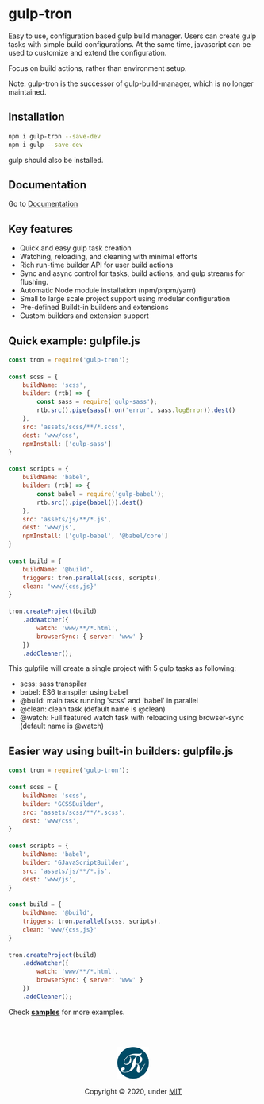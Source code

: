 # gulp-tron
Easy to use, configuration based gulp build manager. Users can create gulp tasks with simple build configurations. At the same time, javascript can be used to customize and extend the configuration.

Focus on build actions, rather than environment setup.

Note: gulp-tron is the successor of gulp-build-manager, which is no longer maintained.


## Installation
```bash
npm i gulp-tron --save-dev
npm i gulp --save-dev
```
gulp should also be installed.


## Documentation
Go to [Documentation](https://shnam7.github.io/gulp-tron)


## Key features
- Quick and easy gulp task creation
- Watching, reloading, and cleaning with minimal efforts
- Rich run-time builder API for user build actions
- Sync and async control for tasks, build actions, and gulp streams for flushing.
- Automatic Node module installation (npm/pnpm/yarn)
- Small to large scale project support using modular configuration
- Pre-defined Buildt-in builders and extensions
- Custom builders and extension support


## Quick example: gulpfile.js

```js
const tron = require('gulp-tron');

const scss = {
    buildName: 'scss',
    builder: (rtb) => {
        const sass = require('gulp-sass');
        rtb.src().pipe(sass().on('error', sass.logError)).dest()
    },
    src: 'assets/scss/**/*.scss',
    dest: 'www/css',
    npmInstall: ['gulp-sass']
}

const scripts = {
    buildName: 'babel',
    builder: (rtb) => {
        const babel = require('gulp-babel');
        rtb.src().pipe(babel()).dest()
    },
    src: 'assets/js/**/*.js',
    dest: 'www/js',
    npmInstall: ['gulp-babel', '@babel/core']
}

const build = {
    buildName: '@build',
    triggers: tron.parallel(scss, scripts),
    clean: 'www/{css,js}'
}

tron.createProject(build)
    .addWatcher({
        watch: 'www/**/*.html',
        browserSync: { server: 'www' }
    })
    .addCleaner();
```

This gulpfile will create a single project with 5 gulp tasks as following:
- scss: sass transpiler
- babel: ES6 transpiler using babel
- @build: main task running 'scss' and 'babel' in parallel
- @clean: clean task (default name is @clean)
- @watch: Full featured watch task with reloading using browser-sync (default name is @watch)


## Easier way using built-in builders: gulpfile.js
```js
const tron = require('gulp-tron');

const scss = {
    buildName: 'scss',
    builder: 'GCSSBuilder',
    src: 'assets/scss/**/*.scss',
    dest: 'www/css',
}

const scripts = {
    buildName: 'babel',
    builder: 'GJavaScriptBuilder',
    src: 'assets/js/**/*.js',
    dest: 'www/js',
}

const build = {
    buildName: '@build',
    triggers: tron.parallel(scss, scripts),
    clean: 'www/{css,js}'
}

tron.createProject(build)
    .addWatcher({
        watch: 'www/**/*.html',
        browserSync: { server: 'www' }
    })
    .addCleaner();
```

Check **[samples](https://github.com/shnam7/gulp-tron-samples)** for more examples.


<br/><br/>
<p align="center">
  <img class="logo" src="gulp-tron.svg" width="64px">
  <p align=center>Copyright &copy; 2020, under <a href="./LICENSE">MIT</a></p>
</div>
